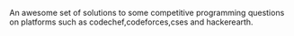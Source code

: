 An awesome set of solutions to some competitive programming questions on platforms such as codechef,codeforces,cses and hackerearth.

